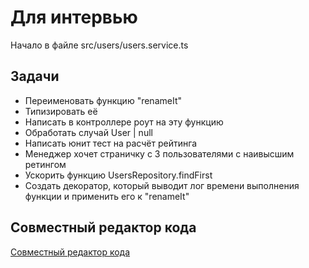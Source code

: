 # Для интервью

Начало в файле src/users/users.service.ts

## Задачи

- Переименовать функцию "renameIt"
- Типизировать её
- Написать в контроллере роут на эту функцию
- Обработать случай User | null
- Написать юнит тест на расчёт рейтинга
- Менеджер хочет страничку с 3 пользователями с наивысшим ретингом
- Ускорить функцию UsersRepository.findFirst
- Создать декоратор, который выводит лог времени выполнения функции и применить его к "renameIt"

## Совместный редактор кода

[Совместный редактор кода](https://replit.com/~)
